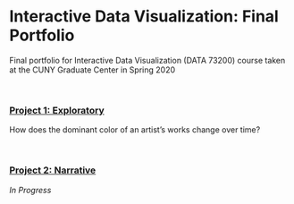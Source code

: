 # Interactive Data Visualization: Final Portfolio
Final portfolio for Interactive Data Visualization (DATA 73200) course taken at the CUNY Graduate Center in Spring 2020

<br />

### [Project 1: Exploratory](https://koffeeya.github.io/Interactive-Data-Viz-Portfolio/Project%2001%20Exploratory/index.html)
How does the dominant color of an artist’s works change over time?

<br />

### [Project 2: Narrative](https://github.com/koffeeya/Interactive-Data-Viz-Portfolio/tree/master/Project%2002%20Narrative)
*In Progress*
